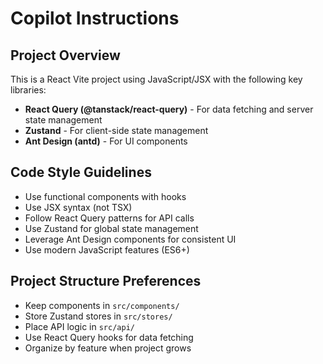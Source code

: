 # Copilot Instructions

<!-- Use this file to provide workspace-specific custom instructions to Copilot. For more details, visit https://code.visualstudio.com/docs/copilot/copilot-customization#_use-a-githubcopilotinstructionsmd-file -->

## Project Overview
This is a React Vite project using JavaScript/JSX with the following key libraries:
- **React Query (@tanstack/react-query)** - For data fetching and server state management
- **Zustand** - For client-side state management
- **Ant Design (antd)** - For UI components

## Code Style Guidelines
- Use functional components with hooks
- Use JSX syntax (not TSX)
- Follow React Query patterns for API calls
- Use Zustand for global state management
- Leverage Ant Design components for consistent UI
- Use modern JavaScript features (ES6+)

## Project Structure Preferences
- Keep components in `src/components/`
- Store Zustand stores in `src/stores/`
- Place API logic in `src/api/`
- Use React Query hooks for data fetching
- Organize by feature when project grows
